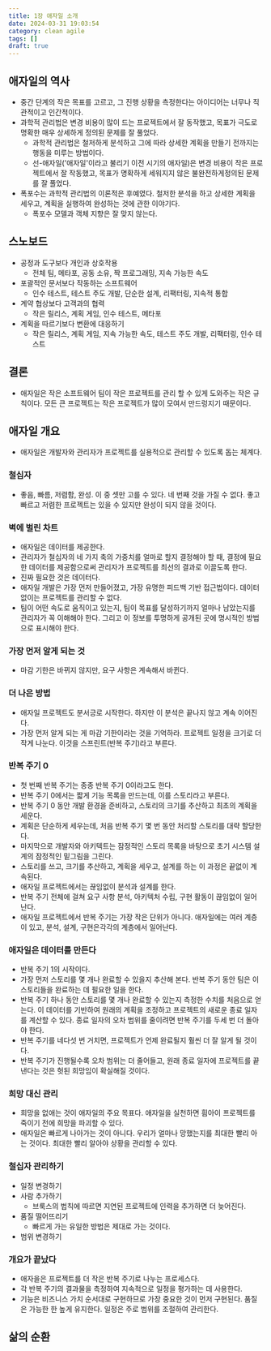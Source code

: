 ```yaml
---
title: 1장 애자일 소개
date: 2024-03-31 19:03:54
category: clean agile
tags: []
draft: true
---
```


## 애자일의 역사

- 중간 단계의 작은 목표를 고르고, 그 진행 상황을 측정한다는 아이디어는 너무나 직관적이고 인간적이다.
- 과학적 관리법은 변경 비용이 많이 드는 프로젝트에서 잘 동작했고, 목표가 극도로 명확한 매우 상세하게 정의된 문제를 잘 풀었다.
  - 과학적 관리법은 철저하게 분석하고 그에 따라 상세한 계획을 만들기 전까지는 행동을 미루는 방법이다.
  - 선-애자일('애자일'이라고 불리기 이전 시기의 애자일)은 변경 비용이 작은 프로젝트에서 잘 작동했고, 목표가 명확하게 세워지지 않은 불완전하게정의된 문제를 잘 풀었다.
- 폭포수는 과학적 관리법의 이론적은 후예였다. 철저한 분석을 하고 상세한 계획을 세우고, 계획을 실행하여 완성하는 것에 관한 이야기다.
  - 폭포수 모델과 객체 지향은 잘 맞지 않는다.

## 스노보드

- 공정과 도구보다 개인과 상호작용
  - 전체 팀, 메타포, 공동 소유, 짝 프로그래밍, 지속 가능한 속도
- 포괄적인 문서보다 작동하는 소프트웨어
  - 인수 테스트, 테스트 주도 개발, 단순한 설계, 리팩터링, 지속적 통합
- 계약 협상보다 고객과의 협력
  - 작은 릴리스, 계획 게임, 인수 테스트, 메타포
- 계획을 따르기보다 변환에 대응하기
  - 작은 릴리스, 계획 게임, 지속 가능한 속도, 테스트 주도 개발, 리팩터링, 인수 테스트

## 결론

- 애자일은 작은 소프트웨어 팀이 작은 프로젝트를 관리 할 수 있게 도와주는 작은 규칙이다. 모든 큰 프로젝트는 작은 프로젝트가 많이 모여서 만드렁지기 때문이다.

## 애자일 개요

- 애자일은 개발자와 관리자가 프로젝트를 실용적으로 관리할 수 있도록 돕는 체계다.

### 철십자

- 좋음, 빠름, 저렴함, 완성. 이 중 셋만 고를 수 있다. 네 번째 것을 가질 수 없다. 좋고 빠르고 저렴한 프로젝트는 있을 수 있지만 완성이 되지 않을 것이다.

### 벽에 벌린 차트

- 애자일은 데이터를 제공한다.
- 관리자가 철십자의 네 가지 축의 가중치를 얼마로 할지 결정해야 할 때, 결정에 필요한 데이터를 제공함으로써 관리자가 프로젝트를 최선의 결과로 이끌도록 한다.
- 진짜 필요한 것은 데이터다.
- 애자일 개발은 가장 먼저 만들어졌고, 가장 유명한 피드백 기반 접근법이다. 데이터 없이는 프로젝트를 관리할 수 없다.
- 팀이 어떤 속도로 움직이고 있는지, 팀이 목표를 달성하기까지 얼마나 남았는지를 관리자가 꼭 이해해야 한다. 그리고 이 정보를 투명하게 공개된 곳에 명시적인 방법으로 표시해야 한다.

### 가장 먼저 알게 되는 것

- 마감 기한은 바뀌지 않지만, 요구 사항은 계속해서 바뀐다.

### 더 나은 방법

- 애자일 프로젝트도 분서긍로 시작한다. 하지만 이 분석은 끝나지 않고 계속 이어진다.
- 가장 먼저 알게 되는 게 마감 기한이라는 것을 기억하라. 프로젝트 일정을 크기로 더 작게 나눈다. 이것을 스프린트(반복 주기)라고 부른다.

### 반복 주기 0

- 첫 번째 반복 주기는 종종 반복 주기 0이라고도 한다.
- 반복 주기 0에서는 짧게 기능 목록을 만드는데, 이를 스토리라고 부른다.
- 반복 주기 0 동안 개발 환경을 준비하고, 스토리의 크기를 추산하고 최초의 계획을 세운다.
- 계획은 단순하게 세우는데, 처음 반복 주기 몇 번 동안 처리할 스토리를 대략 할당한다.
- 마지막으로 개발자와 아키텍트는 잠정적인 스토리 목록을 바탕으로 초기 시스템 설계의 잠정적인 밑그림을 그린다.
- 스토리를 쓰고, 크기를 추산하고, 계획을 세우고, 설계를 하는 이 과정은 끝없이 계속된다.
- 애자일 프로젝트에서는 끊임없이 분석과 설계를 한다.
- 반복 주기 전체에 걸쳐 요구 사항 분석, 아키텍처 수립, 구현 활동이 끊임없이 일어난다.
- 애자일 프로젝트에서 반복 주기는 가장 작은 단위가 아니다. 애자일에는 여러 계층이 있고, 분석, 설계, 구현은각각의 계층에서 일어난다.

### 애자일은 데이터를 만든다

- 반복 주기 1의 시작이다.
- 가장 먼저 스토리를 몇 개나 완료할 수 있을지 추산해 본다. 반복 주기 동안 팀은 이 스토리들을 완료하는 데 필요한 일을 한다.
- 반복 주기 하나 동안 스토리를 몇 개나 완료할 수 있는지 측정한 수치를 처음으로 얻는다. 이 데이터를 기반하여 원래의 계획을 조정하고 프로젝트의 새로운 종료 일자를 계산할 수 있다. 종료 일자의 오차 범위를 줄이려면 반복 주기를 두세 번 더 돌아야 한다.
- 반복 주기를 네다섯 번 거치면, 프로젝트가 언제 완료될지 훨씬 더 잘 알게 될 것이다.
- 반복 주기가 진행될수록 오차 범위는 더 줄어들고, 원래 종료 일자에 프로젝트를 끝낸다는 것은 헛된 희망임이 확실해질 것이다.

### 희망 대신 관리

- 희망을 없애는 것이 애자일의 주요 목표다. 애자일을 실천하면 흼아이 프로젝트를 죽이기 전에 희망을 파괴할 수 있다.
- 애자일은 빠르게 나아가는 것이 아니다. 우리가 얼마나 망했는지를 최대한 빨리 아는 것이다. 최대한 빨리 알아야 상황을 관리할 수 있다.

### 철십자 관리하기

- 일정 변경하기
- 사람 추가하기
  - 브룩스의 법칙에 따르면 지연된 프로젝트에 인력을 추가하면 더 늦어진다.
- 품질 떨어뜨리기
  - 빠르게 가는 유일한 방법은 제대로 가는 것이다.
- 범위 변경하기

### 개요가 끝났다

- 애자을은 프로젝트를 더 작은 반복 주기로 나누는 프로세스다.
- 각 반복 주기의 결과물을 측정하여 지속적으로 일정을 평가하는 데 사용한다.
- 기능은 비즈니스 가치 순서대로 구현하므로 가장 중요한 것이 먼저 구현된다. 품질은 가능한 한 높게 유지한다. 일정은 주로 범위를 조절하여 관리한다.

## 삶의 순환
